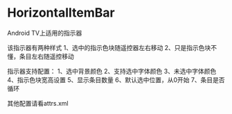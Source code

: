 # HorizontalItemBar
Android TV上适用的指示器

该指示器有两种样式
1、选中的指示色块随遥控器左右移动
2、只是指示色块不懂，条目左右随遥控移动

指示器支持配置：
1、选中背景颜色
2、支持选中字体颜色
3、未选中字体颜色
4、指示色块宽高设置
5、显示条目数量
6、默认选中位置，从0开始
7、条目是否循环

其他配置请看attrs.xml

